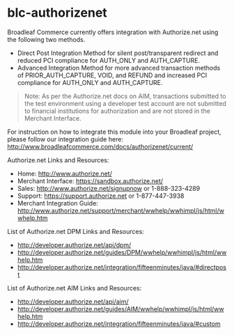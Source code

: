blc-authorizenet
=============

Broadleaf Commerce currently offers integration with Authorize.net using the following two methods.

- Direct Post Integration Method for silent post/transparent redirect and reduced PCI compliance for AUTH_ONLY and AUTH_CAPTURE.
- Advanced Integration Method for more advanced transaction methods of PRIOR_AUTH_CAPTURE, VOID, and REFUND and increased PCI compliance for AUTH_ONLY and AUTH_CAPTURE.

> Note: As per the Authorize.net docs on AIM, transactions submitted to the test environment using a developer test account are not submitted to financial institutions for authorization and are not stored in the Merchant Interface.

For instruction on how to integrate this module into your Broadleaf project, please follow our integration guide here: http://www.broadleafcommerce.com/docs/authorizenet/current/

Authorize.net Links and Resources:

- Home: http://www.authorize.net/
- Merchant Interface: https://sandbox.authorize.net/
- Sales: http://www.authorize.net/signupnow or 1-888-323-4289
- Support: https://support.authorize.net or 1-877-447-3938
- Merchant Integration Guide: http://www.authorize.net/support/merchant/wwhelp/wwhimpl/js/html/wwhelp.htm

List of Authorize.net DPM Links and Resources:

- http://developer.authorize.net/api/dpm/
- http://developer.authorize.net/guides/DPM/wwhelp/wwhimpl/js/html/wwhelp.htm
- http://developer.authorize.net/integration/fifteenminutes/java/#directpost

List of Authorize.net AIM Links and Resources:

- http://developer.authorize.net/api/aim/
- http://developer.authorize.net/guides/AIM/wwhelp/wwhimpl/js/html/wwhelp.htm
- http://developer.authorize.net/integration/fifteenminutes/java/#custom

